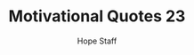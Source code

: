 ---
image: /assets/img/mq/mq_23_balzac.png
title: Motivational Quotes 23
categories:
  - Motivational Quotes
author: Hope Staff
notes: Motivational Quotes 23
embed: >-
  EMBED_GOES_HERE
transcript: >-
  SOME LINES OF TEXT START HERE
---